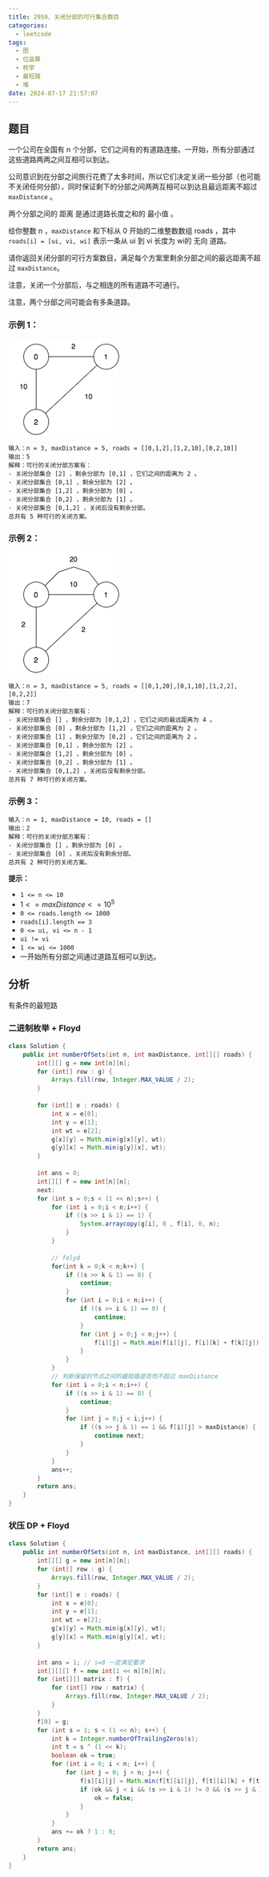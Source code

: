 ```yaml
---
title: 2959、关闭分部的可行集合数目
categories:
  - leetcode
tags:
  - 图
  - 位运算
  - 枚举
  - 最短路
  - 堆
date: 2024-07-17 21:57:07
---
```


## 题目

一个公司在全国有 n 个分部，它们之间有的有道路连接。一开始，所有分部通过这些道路两两之间互相可以到达。

公司意识到在分部之间旅行花费了太多时间，所以它们决定关闭一些分部（也可能不关闭任何分部），同时保证剩下的分部之间两两互相可以到达且最远距离不超过 `maxDistance` 。

两个分部之间的 距离 是通过道路长度之和的 最小值 。

给你整数 n ，`maxDistance` 和下标从 0 开始的二维整数数组 roads ，其中 `roads[i] = [ui, vi, wi]` 表示一条从 ui 到 vi 长度为 wi的 无向 道路。

请你返回关闭分部的可行方案数目，满足每个方案里剩余分部之间的最远距离不超过 `maxDistance`。

注意，关闭一个分部后，与之相连的所有道路不可通行。

注意，两个分部之间可能会有多条道路。

 

### 示例 1：
![](/images/2959-1.png)
```
输入：n = 3, maxDistance = 5, roads = [[0,1,2],[1,2,10],[0,2,10]]
输出：5
解释：可行的关闭分部方案有：
- 关闭分部集合 [2] ，剩余分部为 [0,1] ，它们之间的距离为 2 。
- 关闭分部集合 [0,1] ，剩余分部为 [2] 。
- 关闭分部集合 [1,2] ，剩余分部为 [0] 。
- 关闭分部集合 [0,2] ，剩余分部为 [1] 。
- 关闭分部集合 [0,1,2] ，关闭后没有剩余分部。
总共有 5 种可行的关闭方案。
```
### 示例 2：
![](/images/2959-2.png)


```
输入：n = 3, maxDistance = 5, roads = [[0,1,20],[0,1,10],[1,2,2],[0,2,2]]
输出：7
解释：可行的关闭分部方案有：
- 关闭分部集合 [] ，剩余分部为 [0,1,2] ，它们之间的最远距离为 4 。
- 关闭分部集合 [0] ，剩余分部为 [1,2] ，它们之间的距离为 2 。
- 关闭分部集合 [1] ，剩余分部为 [0,2] ，它们之间的距离为 2 。
- 关闭分部集合 [0,1] ，剩余分部为 [2] 。
- 关闭分部集合 [1,2] ，剩余分部为 [0] 。
- 关闭分部集合 [0,2] ，剩余分部为 [1] 。
- 关闭分部集合 [0,1,2] ，关闭后没有剩余分部。
总共有 7 种可行的关闭方案。
```

### 示例 3：
```
输入：n = 1, maxDistance = 10, roads = []
输出：2
解释：可行的关闭分部方案有：
- 关闭分部集合 [] ，剩余分部为 [0] 。
- 关闭分部集合 [0] ，关闭后没有剩余分部。
总共有 2 种可行的关闭方案。
``` 

**提示：**

- `1 <= n <= 10`
- $1 <= maxDistance <= 10^5$
- `0 <= roads.length <= 1000`
- `roads[i].length == 3`
- `0 <= ui, vi <= n - 1`
- `ui != vi`
- `1 <= wi <= 1000`
- 一开始所有分部之间通过道路互相可以到达。

## 分析

有条件的最短路

### 二进制枚举 + Floyd
```java
class Solution {
    public int numberOfSets(int n, int maxDistance, int[][] roads) {
        int[][] g = new int[n][n];
        for (int[] row : g) {
            Arrays.fill(row, Integer.MAX_VALUE / 2);
        }

        for (int[] e : roads) {
            int x = e[0];
            int y = e[1];
            int wt = e[2];
            g[x][y] = Math.min(g[x][y], wt);
            g[y][x] = Math.min(g[y][x], wt);
        }

        int ans = 0;
        int[][] f = new int[n][n];
        next:
        for (int s = 0;s < (1 << n);s++) {
            for (int i = 0;i < n;i++) {
                if ((s >> i & 1) == 1) {
                    System.arraycopy(g[i], 0 , f[i], 0, n);
                }
            }

            // folyd
            for(int k = 0;k < n;k++) {
                if ((s >> k & 1) == 0) {
                    continue;
                }
                for (int i = 0;i < n;i++) {
                    if ((s >> i & 1) == 0) {
                        continue;
                    }
                    for (int j = 0;j < n;j++) {
                        f[i][j] = Math.min(f[i][j], f[i][k] + f[k][j]);
                    }
                }
            }
            // 判断保留的节点之间的最短路是否均不超过 maxDistance
            for (int i = 0;i < n;i++) {
                if ((s >> i & 1) == 0) {
                    continue;
                }
                for (int j = 0;j < i;j++) {
                    if ((s >> j & 1) == 1 && f[i][j] > maxDistance) {
                        continue next;
                    }
                }
            }
            ans++;
        }
        return ans;
    }
}
```
### 状压 DP + Floyd

```java
class Solution {
    public int numberOfSets(int n, int maxDistance, int[][] roads) {
        int[][] g = new int[n][n];
        for (int[] row : g) {
            Arrays.fill(row, Integer.MAX_VALUE / 2);
        }
        for (int[] e : roads) {
            int x = e[0];
            int y = e[1];
            int wt = e[2];
            g[x][y] = Math.min(g[x][y], wt);
            g[y][x] = Math.min(g[y][x], wt);
        }

        int ans = 1; // s=0 一定满足要求
        int[][][] f = new int[1 << n][n][n];
        for (int[][] matrix : f) {
            for (int[] row : matrix) {
                Arrays.fill(row, Integer.MAX_VALUE / 2);
            }
        }
        f[0] = g;
        for (int s = 1; s < (1 << n); s++) {
            int k = Integer.numberOfTrailingZeros(s);
            int t = s ^ (1 << k);
            boolean ok = true;
            for (int i = 0; i < n; i++) {
                for (int j = 0; j < n; j++) {
                    f[s][i][j] = Math.min(f[t][i][j], f[t][i][k] + f[t][k][j]);
                    if (ok && j < i && (s >> i & 1) != 0 && (s >> j & 1) != 0 && f[s][i][j] > maxDistance) {
                        ok = false;
                    }
                }
            }
            ans += ok ? 1 : 0;
        }
        return ans;
    }
}
```